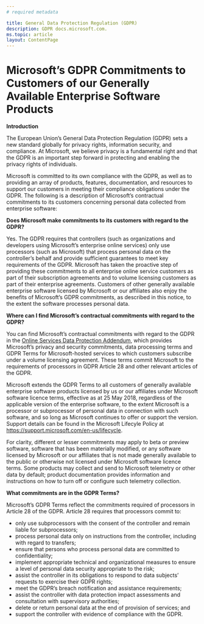 ```yaml
---
# required metadata

title: General Data Protection Regulation (GDPR)
description: GDPR docs.microsoft.com.
ms.topic: article
layout: ContentPage
---
```


# Microsoft’s GDPR Commitments to Customers of our Generally Available Enterprise Software Products

**Introduction**

The European Union’s General Data Protection Regulation (GDPR) sets a new standard globally for privacy rights, information security, and compliance. At Microsoft, we believe privacy is a fundamental right and that the GDPR is an important step forward in protecting and enabling the privacy rights of individuals.     

Microsoft is committed to its own compliance with the GDPR, as well as to providing an array of products, features, documentation, and resources to support our customers in meeting their compliance obligations under the GDPR. The following is a description of Microsoft’s contractual commitments to its customers concerning personal data collected from enterprise software:

**Does Microsoft make commitments to its customers with regard to the GDPR?**

Yes. The GDPR requires that controllers (such as organizations and developers using Microsoft’s enterprise online services) only use processors (such as Microsoft) that process personal data on the controller’s behalf and provide sufficient guarantees to meet key requirements of the GDPR. Microsoft has taken the proactive step of providing these commitments to all enterprise online service customers as part of their subscription agreements and to volume licensing customers as part of their enterprise agreements. Customers of other generally available enterprise software licensed by Microsoft or our affiliates also enjoy the benefits of Microsoft’s GDPR commitments, as described in this notice, to the extent the software processes personal data.

**Where can I find Microsoft’s contractual commitments with regard to the GDPR?**

You can find Microsoft’s contractual commitments with regard to the GDPR in the [Online Services Data Protection Addendum](https://www.microsoftvolumelicensing.com/DocumentSearch.aspx?Mode=2&Keyword=DPA), which provides Microsoft’s privacy and security commitments, data processing terms and GDPR Terms for Microsoft-hosted services to which customers subscribe under a volume licensing agreement. These terms commit Microsoft to the requirements of processors in GDPR Article 28 and other relevant articles of the GDPR. 

Microsoft extends the GDPR Terms to all customers of generally available enterprise software products licensed by us or our affiliates under Microsoft software licence terms, effective as at 25 May 2018, regardless of the applicable version of the enterprise software, to the extent Microsoft is a processor or subprocessor of personal data in connection with such software, and so long as Microsoft continues to offer or support the version. Support details can be found in the Microsoft Lifecyle Policy at https://support.microsoft.com/en-us/lifecycle.

For clarity, different or lesser commitments may apply to beta or preview software, software that has been materially modified, or any software licensed by Microsoft or our affiliates that is not made generally available to the public or otherwise not licensed under Microsoft software licence terms. Some products may collect and send to Microsoft telemetry or other data by default; product documentation provides information and instructions on how to turn off or configure such telemetry collection.

**What commitments are in the GDPR Terms?**

Microsoft’s GDPR Terms reflect the commitments required of processors in Article 28 of the GDPR.  Article 28 requires that processors commit to:

-	only use subprocessors with the consent of the controller and remain liable for subprocessors;
-	process personal data only on instructions from the controller, including with regard to transfers;
-	ensure that persons who process personal data are committed to confidentiality;
-	implement appropriate technical and organizational measures to ensure a level of personal data security appropriate to the risk;
-	assist the controller in its obligations to respond to data subjects’ requests to exercise their GDPR rights;
-	meet the GDPR’s breach notification and assistance requirements;
-	assist the controller with data protection impact assessments and consultation with supervisory authorities; 
-	delete or return personal data at the end of provision of services; and
-	support the controller with evidence of compliance with the GDPR.
